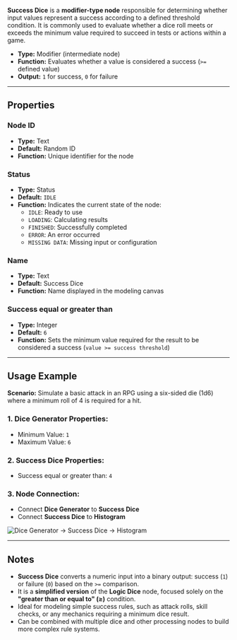 **Success Dice** is a **modifier-type node** responsible for determining whether input values represent a success according to a defined threshold condition. It is commonly used to evaluate whether a dice roll meets or exceeds the minimum value required to succeed in tests or actions within a game.

- **Type:** Modifier (intermediate node)
- **Function:** Evaluates whether a value is considered a success (`>=` defined value)
- **Output:** `1` for success, `0` for failure

---

## **Properties**

### **Node ID**

- **Type:** Text
- **Default:** Random ID
- **Function:** Unique identifier for the node

### **Status**

- **Type:** Status
- **Default:** `IDLE`
- **Function:** Indicates the current state of the node:
  - `IDLE`: Ready to use
  - `LOADING`: Calculating results
  - `FINISHED`: Successfully completed
  - `ERROR`: An error occurred
  - `MISSING DATA`: Missing input or configuration

### **Name**

- **Type:** Text
- **Default:** Success Dice
- **Function:** Name displayed in the modeling canvas

### **Success equal or greater than**

- **Type:** Integer
- **Default:** `6`
- **Function:** Sets the minimum value required for the result to be considered a success (`value >= success threshold`)

---

## **Usage Example**

**Scenario:** Simulate a basic attack in an RPG using a six-sided die (1d6) where a minimum roll of 4 is required for a hit.

### **1. Dice Generator Properties:**

- Minimum Value: `1`
- Maximum Value: `6`

### **2. Success Dice Properties:**

- Success equal or greater than: `4`

### **3. Node Connection:**

- Connect **Dice Generator** to **Success Dice**
- Connect **Success Dice** to **Histogram**

![Dice Generator → Success Dice → Histogram](/images/generator-success.png)

---

## **Notes**

- **Success Dice** converts a numeric input into a binary output: success (`1`) or failure (`0`) based on the `>=` comparison.
- It is a **simplified version** of the **Logic Dice** node, focused solely on the **"greater than or equal to" (≥)** condition.
- Ideal for modeling simple success rules, such as attack rolls, skill checks, or any mechanics requiring a minimum dice result.
- Can be combined with multiple dice and other processing nodes to build more complex rule systems.
